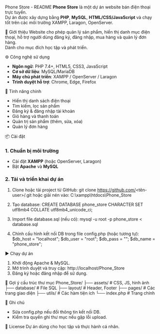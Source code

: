 Phone Store - README
**Phone Store** là một dự án website bán điện thoại trực tuyến.  
Dự án được xây dựng bằng **PHP**, **MySQL**, **HTML/CSS/JavaScript** và chạy tốt trên các môi trường XAMPP, Laragon, OpenServer.

🎯 Giới thiệu
Website cho phép quản lý sản phẩm, hiển thị danh mục điện thoại, hỗ trợ người dùng đăng ký, đăng nhập, mua hàng và quản lý đơn hàng.  
Dành cho mục đích học tập và phát triển.

⚙️ Công nghệ sử dụng
- **Ngôn ngữ**: PHP 7.4+, HTML5, CSS3, JavaScript
- **Cơ sở dữ liệu**: MySQL/MariaDB
- **Máy chủ phát triển**: XAMPP / OpenServer / Laragon
- **Trình duyệt hỗ trợ**: Chrome, Edge, Firefox

🔑 Tính năng chính
- Hiển thị danh sách điện thoại
- Tìm kiếm, lọc sản phẩm
- Đăng ký & đăng nhập tài khoản
- Giỏ hàng và thanh toán
- Quản trị sản phẩm (thêm, sửa, xóa)
- Quản lý đơn hàng

📦 Cài đặt

### 1. Chuẩn bị môi trường
- Cài đặt **XAMPP** (hoặc OpenServer, Laragon)
- Bật **Apache** và **MySQL**

### 2. Tải và triển khai dự án
1. Clone hoặc tải project từ GitHub:
   git clone https://github.com/<tên-user>/<repo>.git
   hoặc giải nén vào:
   C:\xampp\htdocs\Phone_Store

2. Tạo database:
   CREATE DATABASE phone_store CHARACTER SET utf8mb4 COLLATE utf8mb4_unicode_ci;

3. Import file database.sql (nếu có):
   mysql -u root -p phone_store < database.sql

4. Chỉnh cấu hình kết nối DB trong file config.php (hoặc tương tự):
   $db_host = "localhost";
   $db_user = "root";
   $db_pass = "";
   $db_name = "phone_store";

▶️ Chạy dự án
1. Khởi động Apache & MySQL.
2. Mở trình duyệt và truy cập:
   http://localhost/Phone_Store
3. Đăng ký hoặc đăng nhập để sử dụng.

📂 Gợi ý cấu trúc thư mục
Phone_Store/
├── assets/        # CSS, JS, hình ảnh
├── database/      # File SQL
├── layout/        # Header, Footer
├── pages/         # Các trang giao diện
├── utils/         # Các hàm tiện ích
└── index.php      # Trang chính

📝 Ghi chú
- Sửa config.php nếu đổi thông tin kết nối DB.
- Kiểm tra quyền ghi thư mục nếu gặp lỗi upload.

📜 License
Dự án dùng cho học tập và thực hành cá nhân.
